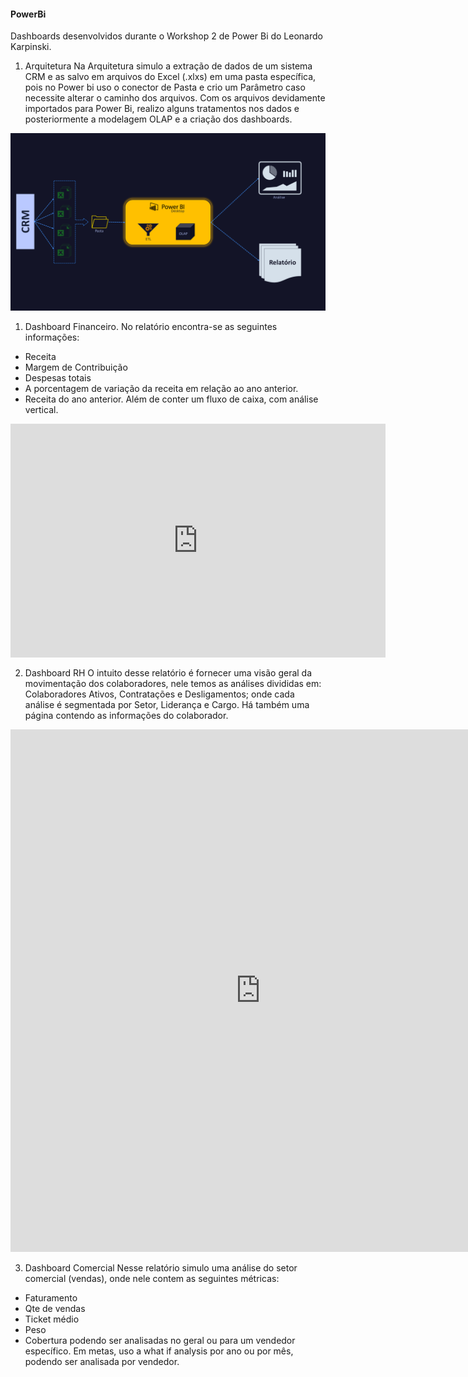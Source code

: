 #### PowerBi

Dashboards desenvolvidos durante o Workshop 2 de Power Bi do Leonardo Karpinski. 



1.	Arquitetura 
Na Arquitetura simulo a extração de dados de um sistema CRM e as salvo em arquivos do Excel (.xlxs) em uma pasta específica, pois no Power bi uso o conector de Pasta e crio um Parâmetro caso necessite alterar o caminho dos arquivos.
Com os arquivos devidamente importados para Power Bi, realizo alguns tratamentos nos dados e posteriormente a modelagem OLAP e a criação dos dashboards.

![](https://github.com/Ehor26/PowerBi/blob/master/Arquitetura.png)





1.	Dashboard Financeiro.
No relatório encontra-se as seguintes informações:
- Receita
- Margem de Contribuição
- Despesas totais
- A porcentagem de variação da receita em relação ao ano anterior.
- Receita do ano anterior.
Além de conter um fluxo de caixa, com análise vertical. 

<iframe width="600" height="373.5" src="https://app.powerbi.com/view?r=eyJrIjoiYThiNDlhYzktYzc1Zi00Zjc4LWE0NDAtODNmNjVlYTY4YTZmIiwidCI6ImVhNzM0MGQ2LWVmNjEtNGFhMy05ODFjLWM4NjgxODY4YzY1NyJ9&pageName=ReportSection5720485a3842ec570ee6" frameborder="0" allowFullScreen="true"></iframe>




2.	Dashboard RH
O intuito desse relatório é fornecer uma visão geral da movimentação dos colaboradores, nele temos as análises divididas em: Colaboradores Ativos, Contratações e Desligamentos; onde cada análise é segmentada por Setor, Liderança e Cargo. Há também uma página contendo as informações do colaborador. 


<iframe width="800" height="836" src="https://app.powerbi.com/view?r=eyJrIjoiZTcxMmViYzItZmY4Zi00YmRkLTgzYzUtOWNiNjliNGM1YzcwIiwidCI6ImVhNzM0MGQ2LWVmNjEtNGFhMy05ODFjLWM4NjgxODY4YzY1NyJ9" frameborder="0" allowFullScreen="true"></iframe>




3.	Dashboard Comercial
Nesse relatório simulo uma análise do setor comercial (vendas), onde nele contem as seguintes métricas: 
 - Faturamento
- Qte de vendas
- Ticket médio
- Peso
- Cobertura
 podendo ser analisadas no geral ou para um vendedor específico. 
Em metas, uso a what if analysis por ano ou por mês, podendo ser analisada por vendedor.


 
